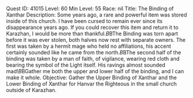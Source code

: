 Quest ID: 41015
Level: 60
Min Level: 55
Race: nil
Title: The Binding of Xanthar
Description: Some years ago, a rare and powerful item was stored inside of this church. I have been cursed to remain ever since its disappearance years ago. If you could recover this item and return it to Karazhan, I would be more than thankful.$B$BThe Binding was torn apart before it was ever stolen, both halves now rest with separate owners. The first was taken by a hermit mage who held no affiliations, his accent certainly sounded like he came from the north.$B$BThe second half of the binding was taken by a man of faith, of vigilance, wearing red cloth and bearing the symbol of the Light itself. His ravings almost sounded mad!$B$BGather me both the upper and lower half of the binding, and I can make it whole.
Objective: Gather the Upper Binding of Xanthar and the Lower Binding of Xanthar for Hanvar the Righteous in the small church outside of Karazhan.
